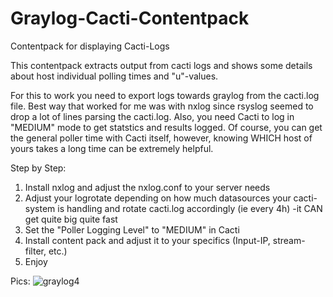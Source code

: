 # Graylog-Cacti-Contentpack
Contentpack for displaying Cacti-Logs

This contentpack extracts output from cacti logs and shows some details about
host individual polling times and "u"-values.

For this to work you need to export logs towards graylog from the cacti.log
file. Best way that worked for me was with nxlog since rsyslog seemed to
drop a lot of lines parsing the cacti.log. Also, you need Cacti to log
in "MEDIUM" mode to get statstics and results logged.
Of course, you can get the general poller time with Cacti itself, however,
knowing WHICH host of yours takes a long time can be extremely helpful.

Step by Step:

1. Install nxlog and adjust the nxlog.conf to your server needs
2. Adjust your logrotate depending on how much datasources your 
cacti-system is handling and rotate cacti.log accordingly (ie every 4h) -it CAN get quite big quite fast
3. Set the "Poller Logging Level" to "MEDIUM" in Cacti
4. Install content pack and adjust it to your specifics (Input-IP, stream-filter, etc.)
5. Enjoy

Pics:
![graylog4](https://cloud.githubusercontent.com/assets/13982849/9761072/a0dc6472-56fa-11e5-90bd-64642ec73650.PNG)
